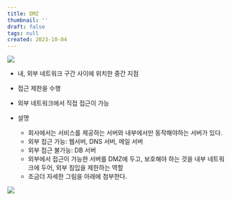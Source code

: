 ```yaml
---
title: DMZ
thumbnail: ''
draft: false
tags: null
created: 2023-10-04
---
```


![](Pasted%20image%2020231004132258.png)

* 내, 외부 네트워크 구간 사이에 위치한 중간 지점

* 접근 제한을 수행
* 외부 네트워크에서 직접 접근이 가능
* 설명
  * 회사에서는 서비스를 제공하는 서버와 내부에서만 동작해야하는 서버가 있다.
  * 외부 접근 가능: 웹서버, DNS 서버, 메일 서버
  * 외부 접근 불가능: DB 서버
  * 외부에서 접근이 가능한 서버를 DMZ에 두고, 보호해야 하는 것을 내부 네트워크에 두어, 외부 침입을 제한하는 역할
  * 조금더 자세한 그림을 아래에 첨부한다.

![](Pasted%20image%2020231004132308.png)
